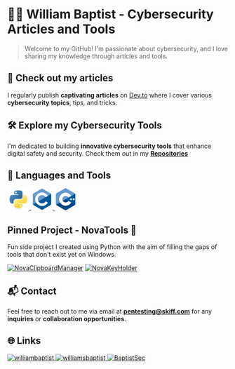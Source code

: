 # 👨‍💻 William Baptist - Cybersecurity Articles and Tools
> Welcome to my GitHub! I'm passionate about cybersecurity, and I love sharing my knowledge through articles and tools.

## 📝 Check out my articles
I regularly publish **captivating articles** on [Dev.to](https://dev.to/williambaptist) where I cover various **cybersecurity topics**, tips, and tricks.

## 🛠️ Explore my Cybersecurity Tools
I'm dedicated to building **innovative cybersecurity tools** that enhance digital safety and security. Check them out in my [**Repositories**](https://github.com/BaptistSec?tab=repositories)

## 🚀 Languages and Tools
<p align="left">
  <a href="https://www.python.org" target="_blank" rel="noreferrer">
    <img src="https://raw.githubusercontent.com/devicons/devicon/master/icons/python/python-original.svg" alt="python" width="50" height="50"/>
  </a>
  <a href="https://www.cprogramming.com/" target="_blank" rel="noreferrer">
    <img src="https://raw.githubusercontent.com/devicons/devicon/master/icons/c/c-original.svg" alt="c" width="50" height="50"/>
  </a>
  <a href="https://www.w3schools.com/cpp/" target="_blank" rel="noreferrer">
    <img src="https://raw.githubusercontent.com/devicons/devicon/master/icons/cplusplus/cplusplus-original.svg" alt="cplusplus" width="50" height="50"/>
  </a>
</p>

## Pinned Project - NovaTools 🔧
Fun side project I created using Python with the aim of filling the gaps of tools that don't exist yet on Windows.

[![NovaClipboardManager](https://path-to-your-image.png)](https://github.com/your-username/secureguard)
[![NovaKeyHolder](https://path-to-your-image.png)](https://github.com/your-username/secureguard)

## 📬 Contact
Feel free to reach out to me via email at **pentesting@skiff.com** for any **inquiries** or **collaboration opportunities**.

## 🌐 Links
<p align="left">
  <a href="https://dev.to/williambaptist" target="_blank">
    <img src="https://dev-to-uploads.s3.amazonaws.com/uploads/logos/resized_logo_UQww2soKuUsjaOGNB38o.png" alt="williambaptist" height="40" width="40" />
  </a>
  <a href="https://linkedin.com/in/williamsbaptist" target="_blank">
    <img src="https://raw.githubusercontent.com/rahuldkjain/github-profile-readme-generator/master/src/images/icons/Social/linked-in-alt.svg" alt="williamsbaptist" height="40" width="40" />
  </a>
  <a href="https://twitter.com/BaptistSec" target="_blank">
    <img src="https://raw.githubusercontent.com/rahuldkjain/github-profile-readme-generator/master/src/images/icons/Social/twitter.svg" alt="BaptistSec" height="40" width="40" />
  </a>
</p>

